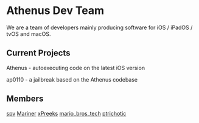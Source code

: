 # Athenus Dev Team
We are a team of developers mainly producing software for iOS / iPadOS / tvOS and macOS.

## Current Projects
Athenus - autoexecuting code on the latest iOS version

ap0110 - a jailbreak based on the Athenus codebase

## Members
[spv](https://twitter.com/ath3nus) [Mariner](https://twitter.com/Mariner__10) [xPreeks](https://twitter.com/xPreeks) [mario_bros_tech](https://github.com/mariobrostech) [ptrichotic](https://github.com/campbellcole)
